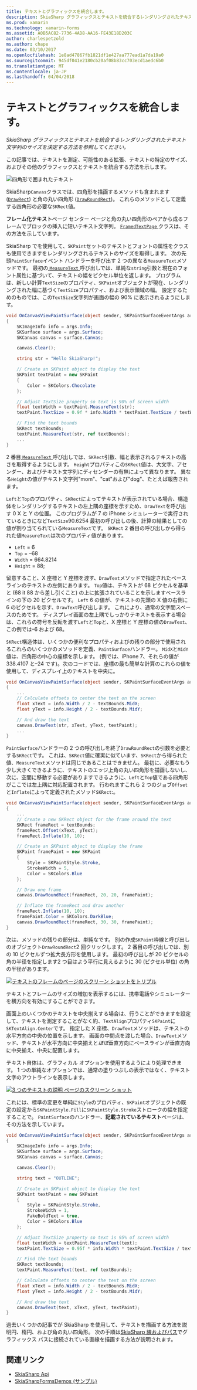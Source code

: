 ```yaml
---
title: テキストとグラフィックスを統合します。
description: SkiaSharp グラフィックスとテキストを統合するレンダリングされたテキスト文字列のサイズを決定する方法を参照してください。
ms.prod: xamarin
ms.technology: xamarin-forms
ms.assetid: A0B5AC82-7736-4AD8-AA16-FE43E18D203C
author: charlespetzold
ms.author: chape
ms.date: 03/10/2017
ms.openlocfilehash: 1e8ad47867fb1821df1e427aa777ead1a7da19a0
ms.sourcegitcommit: 945df041e2180cb20af08b83cc703ecd1aedc6b0
ms.translationtype: MT
ms.contentlocale: ja-JP
ms.lasthandoff: 04/04/2018
---
```

# <a name="integrating-text-and-graphics"></a>テキストとグラフィックスを統合します。

_SkiaSharp グラフィックスとテキストを統合するレンダリングされたテキスト文字列のサイズを決定する方法を参照してください。_

この記事では、テキストを測定、可能性のある拡張、テキストの特定のサイズ、およびその他のグラフィックスとテキストを統合する方法を示します。

![](text-images/textandgraphicsexample.png "四角形で囲まれたテキスト")

SkiaSharp`Canvas`クラスでは、四角形を描画するメソッドも含まれます ([`DrawRect`](https://developer.xamarin.com/api/member/SkiaSharp.SKCanvas.DrawRect/p/SkiaSharp.SKRect/SkiaSharp.SKPaint/)) と角の丸い四角形 ([`DrawRoundRect`](https://developer.xamarin.com/api/member/SkiaSharp.SKCanvas.DrawRoundRect/p/SkiaSharp.SKRect/System.Single/System.Single/SkiaSharp.SKPaint/))。 これらのメソッドとして定義する四角形の必要な`SKRect`値。

**フレーム化テキスト**ページ センター ページと角の丸い四角形のペアから成るフレームでブロックの挿入に短いテキスト文字列。 [ `FramedTextPage` ](https://github.com/xamarin/xamarin-forms-samples/blob/master/SkiaSharpForms/SkiaSharpFormsDemos/SkiaSharpFormsDemos/SkiaSharpFormsDemos/Basics/FramedTextPage.cs)クラスは、その方法を示しています。

SkiaSharp でを使用して、`SKPaint`セットのテキストとフォントの属性をクラスも使用できますをレンダリングされるテキストのサイズを取得します。 次の先頭`PaintSurface`イベント ハンドラーを呼び出す 2 つの異なる`MeasureText`メソッドです。 最初の[ `MeasureText` ](https://developer.xamarin.com/api/member/SkiaSharp.SKPaint.MeasureText/p/System.String/)呼び出しでは、単純な`string`引数と現在のフォント属性に基づいて、テキストの幅をピクセル単位を返します。 プログラムは、新しい計算`TextSize`のプロパティ、`SKPaint`オブジェクトが現在、レンダリングされた幅に基づく`TextSize`プロパティ、および表示領域の幅。 設定するためのものでは、この`TextSize`文字列が画面の幅の 90% に表示されるようにします。

```csharp
void OnCanvasViewPaintSurface(object sender, SKPaintSurfaceEventArgs args)
{
    SKImageInfo info = args.Info;
    SKSurface surface = args.Surface;
    SKCanvas canvas = surface.Canvas;

    canvas.Clear();

    string str = "Hello SkiaSharp!";

    // Create an SKPaint object to display the text
    SKPaint textPaint = new SKPaint
    {
        Color = SKColors.Chocolate
    };

    // Adjust TextSize property so text is 90% of screen width
    float textWidth = textPaint.MeasureText(str);
    textPaint.TextSize = 0.9f * info.Width * textPaint.TextSize / textWidth;

    // Find the text bounds
    SKRect textBounds;
    textPaint.MeasureText(str, ref textBounds);
    ...
}
```

2 番目[ `MeasureText` ](https://developer.xamarin.com/api/member/SkiaSharp.SKPaint.MeasureText/p/System.String/SkiaSharp.SKRect@/)呼び出しでは、`SKRect`引数、幅と表示されるテキストの高さを取得するようにします。 `Height`プロパティこの`SKRect`値は、大文字、アセンダー、およびテキスト文字列にディセンダーの有無によって異なります。 異なる`Height`の値がテキスト文字列"mom"、"cat"および"dog"、たとえば報告されます。

`Left`と`Top`のプロパティ、`SKRect`によってテキストが表示されている場合、構造体をレンダリングするテキストの左上隅の座標を示すため、`DrawText`を呼び出す 0 X と Y の位置。 このプログラムが 7 の iPhone シミュレーターで実行されているときになど`TextSize`90.6254 最初の呼び出しの後、計算の結果としての値が割り当てられている`MeasureText`です。 `SKRect` 2 番目の呼び出しから得られた値`MeasureText`は次のプロパティ値があります。

- `Left` = 6
- `Top` = &ndash;68
- `Width` = 664.8214
- `Height` = 88;

留意すること、X 座標と Y 座標を渡す、`DrawText`メソッドで指定されたベースラインのテキストの左側にあります。 `Top`値は、テキストが 68 ピクセルを基準と (68 it 88 から差し引くこと) の上に拡張されていることを示しますベースラインの下の 20 ピクセルです。 `Left` 6 の値が、テキストの先頭の X 値の右側に 6 のピクセルを示す、`DrawText`呼び出します。 これにより、通常の文字間スペースのためです。 ディスプレイ画面の左上隅でしっかりテキストを表示する場合は、これらの符号を反転を渡す`Left`と`Top`と、X 座標と Y 座標の値の`DrawText`、この例では&ndash;6 および 68。

`SKRect`構造体は、いくつかの便利なプロパティおよびの残りの部分で使用されるこれらのいくつかのメソッドを定義、`PaintSurface`ハンドラー。 `MidX`と`MidY`値は、四角形の中心の座標を示します。 (例では、iPhone 7、それらの値が 338.4107 と&ndash;24 です)。次のコードでは、座標の最も簡単な計算のこれらの値を使用して、ディスプレイ上のテキストを中央に。

```csharp
void OnCanvasViewPaintSurface(object sender, SKPaintSurfaceEventArgs args)
{
    ...
    // Calculate offsets to center the text on the screen
    float xText = info.Width / 2 - textBounds.MidX;
    float yText = info.Height / 2 - textBounds.MidY;

    // And draw the text
    canvas.DrawText(str, xText, yText, textPaint);
    ...
}
```

`PaintSurface`ハンドラーの 2 つの呼び出しを終了`DrawRoundRect`の引数を必要とする`SKRect`です。 これは、`SKRect`値に確実に似ています、`SKRect`から得られた値、`MeasureText`メソッドは同じであることはできません。 最初に、必要なもう少し大きくできるように、テキストのエッジ上角の丸い四角形を描画しないし、次に、空間に移動する必要がありますできるように、`Left`と`Top`値である四角形がここでは左上隅に対応配置されます。 行われますこれら 2 つのジョブ`Offset`と`Inflate`によって定義されたメソッド`SKRect`:。

```csharp
void OnCanvasViewPaintSurface(object sender, SKPaintSurfaceEventArgs args)
{
    ...
    // Create a new SKRect object for the frame around the text
    SKRect frameRect = textBounds;
    frameRect.Offset(xText, yText);
    frameRect.Inflate(10, 10);

    // Create an SKPaint object to display the frame
    SKPaint framePaint = new SKPaint
    {
        Style = SKPaintStyle.Stroke,
        StrokeWidth = 5,
        Color = SKColors.Blue
    };

    // Draw one frame
    canvas.DrawRoundRect(frameRect, 20, 20, framePaint);

    // Inflate the frameRect and draw another
    frameRect.Inflate(10, 10);
    framePaint.Color = SKColors.DarkBlue;
    canvas.DrawRoundRect(frameRect, 30, 30, framePaint);
}
```

次は、メソッドの残りの部分は、単純なです。 別の作成`SKPaint`枠線と呼び出しのオブジェクト`DrawRoundRect`2 回クリックします。 2 番目の呼び出しでは、別の 10 ピクセルずつ拡大長方形を使用します。 最初の呼び出しが 20 ピクセルの角の半径を指定します2 つ目はよう平行に見えるように 30 (ピクセル単位) の角の半径があります。

 [![](text-images/framedtext-small.png "テキストのフレームのページのスクリーン ショットをトリプル")](text-images/framedtext-large.png#lightbox "フレーム化テキスト ページのトリプル スクリーン ショット")

テキストとフレームのサイズの増加を表示するには、携帯電話やシミュレーターを横方向を有効にすることができます。

画面上のいくつかのテキストを中央揃えする場合は、行うことができますを設定して、テキストを測定することがなく約、`TextAlign`プロパティ`SKPaint`に`SKTextAlign.Center`です。 指定した X 座標、`DrawText`メソッドは、テキストの水平方向の中央の位置を示します。 画面の中間点を渡した場合、`DrawText`メソッド、テキストが水平方向に中央揃えと*ほぼ*垂直方向にベースラインが垂直方向に中央揃え、中央に配置します。

テキスト自体は、グラフィカル オプションを使用するようにより処理できます。 1 つの単純なオプションでは、通常の塗りつぶしの表示ではなく、テキスト文字のアウトラインを表示します。

[![](text-images/outlinedtext-small.png "3 つのテキストの説明 ページのスクリーン ショット")](text-images/outlinedtext-large.png#lightbox "3 つのテキストの説明 ページのスクリーン ショット")

これには、標準の変更を単純に`Style`のプロパティ、`SKPaint`オブジェクトの既定の設定から`SKPaintStyle.Fill`に`SKPaintStyle.Stroke`ストロークの幅を指定することで。 `PaintSurface`のハンドラー、**記載されているテキスト**ページは、その方法を示しています。

```csharp
void OnCanvasViewPaintSurface(object sender, SKPaintSurfaceEventArgs args)
{
    SKImageInfo info = args.Info;
    SKSurface surface = args.Surface;
    SKCanvas canvas = surface.Canvas;

    canvas.Clear();

    string text = "OUTLINE";

    // Create an SKPaint object to display the text
    SKPaint textPaint = new SKPaint
    {
        Style = SKPaintStyle.Stroke,
        StrokeWidth = 1,
        FakeBoldText = true,
        Color = SKColors.Blue
    };

    // Adjust TextSize property so text is 95% of screen width
    float textWidth = textPaint.MeasureText(text);
    textPaint.TextSize = 0.95f * info.Width * textPaint.TextSize / textWidth;

    // Find the text bounds
    SKRect textBounds;
    textPaint.MeasureText(text, ref textBounds);

    // Calculate offsets to center the text on the screen
    float xText = info.Width / 2 - textBounds.MidX;
    float yText = info.Height / 2 - textBounds.MidY;

    // And draw the text
    canvas.DrawText(text, xText, yText, textPaint);
}
```

 過去いくつかの記事でが SkiaSharp を使用して、テキストを描画する方法を説明円、楕円、および角の丸い四角形。 次の手順は[SkiaSharp 線およびパス](~/xamarin-forms/user-interface/graphics/skiasharp/paths/paths.md)でグラフィックス パスに接続されている直線を描画する方法が説明されます。


## <a name="related-links"></a>関連リンク

- [SkiaSharp Api](https://developer.xamarin.com/api/root/SkiaSharp/)
- [SkiaSharpFormsDemos (サンプル)](https://developer.xamarin.com/samples/xamarin-forms/SkiaSharpForms/Demos/)
